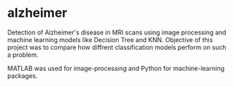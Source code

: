 # alzheimer

Detection of Alzheimer's disease in MRI scans using image processing and machine learning models like Decision Tree and KNN.
Objective of this project was to compare how diffrent classification models perform on such a problem.

MATLAB was used for image-processing and Python for machine-learning packages.
